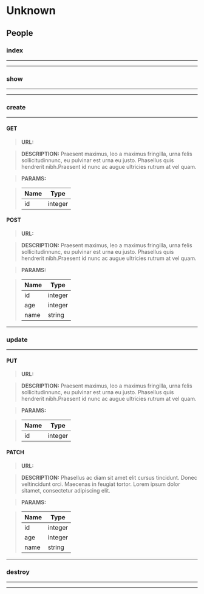 # Unknown

## People

### index
---



___
### show
---



___
### create
---

#### GET

> __URL:__ 

>__DESCRIPTION:__ Praesent maximus, leo a maximus fringilla, urna felis sollicitudinnunc, eu pulvinar est urna eu justo. Phasellus quis hendrerit nibh.Praesent id nunc ac augue ultricies rutrum at vel quam.

>__PARAMS:__

>| Name | Type |
>| ---- | ---- |
>| id | integer |


#### POST

> __URL:__ 

>__DESCRIPTION:__ Praesent maximus, leo a maximus fringilla, urna felis sollicitudinnunc, eu pulvinar est urna eu justo. Phasellus quis hendrerit nibh.Praesent id nunc ac augue ultricies rutrum at vel quam.

>__PARAMS:__

>| Name | Type |
>| ---- | ---- |
>| id | integer |
>| age | integer |
>| name | string |




___
### update
---

#### PUT

> __URL:__ 

>__DESCRIPTION:__ Praesent maximus, leo a maximus fringilla, urna felis sollicitudinnunc, eu pulvinar est urna eu justo. Phasellus quis hendrerit nibh.Praesent id nunc ac augue ultricies rutrum at vel quam.

>__PARAMS:__

>| Name | Type |
>| ---- | ---- |
>| id | integer |


#### PATCH

> __URL:__ 

>__DESCRIPTION:__ Phasellus ac diam sit amet elit cursus tincidunt. Donec veltincidunt orci. Maecenas in feugiat tortor. Lorem ipsum dolor sitamet, consectetur adipiscing elit.

>__PARAMS:__

>| Name | Type |
>| ---- | ---- |
>| id | integer |
>| age | integer |
>| name | string |




___
### destroy
---



___



